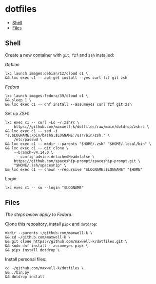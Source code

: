 # dotfiles

<!-- toc -->

- [Shell](#shell)
- [Files](#files)

<!-- tocstop -->

## Shell

Create a new container with `git`, `fzf` and `zsh` installed:

_Debian_

<!-- embedme .README.md-files/debian.sh -->

```
lxc launch images:debian/12/cloud c1 \
&& lxc exec c1 -- apt-get install --yes curl fzf git zsh
```

_Fedora_

    lxc launch images:fedora/39/cloud c1 \
    && sleep 1 \
    && lxc exec c1 -- dnf install --assumeyes curl fzf git zsh

Set up ZSH:

<!-- embedme .README.md-files/zsh.sh -->

```
lxc exec c1 -- curl -Lo ~/.zshrc \
    https://github.com/maxwell-k/dotfiles/raw/main/dotdrop/zshrc \
&& lxc exec c1 -- sed -i "s,$LOGNAME:/bin/bash$,$LOGNAME:/usr/bin/zsh," \
    /etc/passwd \
&& lxc exec c1 -- mkdir --parents "$HOME/.zsh" "$HOME/.local/bin" \
&& lxc exec c1 -- git clone \
    --branch=v4.14.0 \
     --config advice.detachedHead=false \
    https://github.com/spaceship-prompt/spaceship-prompt.git \
    "$HOME/.zsh/spaceship" \
&& lxc exec c1 -- chown --recursive "$LOGNAME:$LOGNAME" "$HOME"
```

Login:

    lxc exec c1 -- su --login "$LOGNAME"

## Files

_The steps below apply to Fedora._

Clone this repository, install `pipx` and `dotdrop`:

    mkdir --parents ~/github.com/maxwell-k \
    && cd ~/github.com/maxwell-k \
    && git clone https://github.com/maxwell-k/dotfiles.git \
    && sudo dnf install --assumeyes pipx \
    && pipx install dotdrop \

Install personal files:

    cd ~/github.com/maxwell-k/dotfiles \
    && ./bin.py
    && dotdrop install

<!--

Test `bin.py` in isolation

_Fedora 39_

    lxc launch images:fedora/39/cloud c1 \
    && sleep 1 \
    && lxc exec c1 -- dnf install --assumeyes python3.11 php \
    && lxc file push $PWD/bin.py c1/home/$LOGNAME/ \
    && lxc file push $PWD/bin.toml c1/home/$LOGNAME/ \
    && lxc exec c1 -- su --login "$LOGNAME" -c ./bin.py \
    && lxc stop c1 \
    && lxc delete c1

_Debian 12_

    lxc launch images:debian/12/cloud c1 \
    && sleep 1 \
    && lxc exec c1 -- apt-get install --yes python3 php \
    && lxc file push $PWD/bin.py c1/home/$LOGNAME/ \
    && lxc file push $PWD/bin.toml c1/home/$LOGNAME/ \
    && lxc exec c1 -- su --login "$LOGNAME" -c ./bin.py \
    && lxc stop c1 \
    && lxc delete c1

-->
<!-- vim: set filetype=markdown.embedme.markdown-toc.htmlCommentNoSpell.dprint : -->
